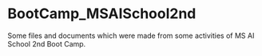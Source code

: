 # BootCamp_MSAISchool2nd
Some files and documents which were made from some activities of MS AI School 2nd Boot Camp.
